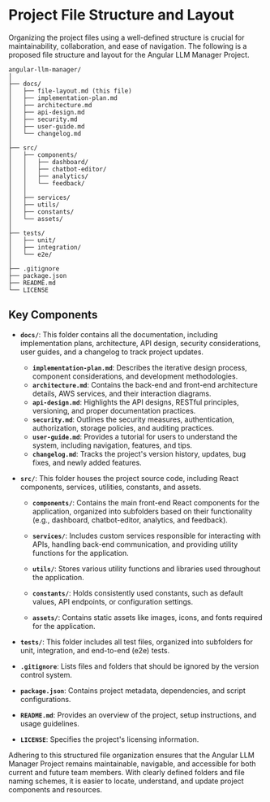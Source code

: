 # Project File Structure and Layout

Organizing the project files using a well-defined structure is crucial for maintainability, collaboration, and ease of navigation. The following is a proposed file structure and layout for the Angular LLM Manager Project.

```
angular-llm-manager/
│
├── docs/
│   ├── file-layout.md (this file)
│   ├── implementation-plan.md
│   ├── architecture.md
│   ├── api-design.md
│   ├── security.md
│   ├── user-guide.md
│   └── changelog.md
│
├── src/
│   ├── components/
│   │   ├── dashboard/
│   │   ├── chatbot-editor/
│   │   ├── analytics/
│   │   └── feedback/
│   │
│   ├── services/
│   ├── utils/
│   ├── constants/
│   └── assets/
│
├── tests/
│   ├── unit/
│   ├── integration/
│   └── e2e/
│
├── .gitignore
├── package.json
├── README.md
└── LICENSE
```

## Key Components

- **`docs/`**: This folder contains all the documentation, including implementation plans, architecture, API design, security considerations, user guides, and a changelog to track project updates.
    - **`implementation-plan.md`**: Describes the iterative design process, component considerations, and development methodologies.
    - **`architecture.md`**: Contains the back-end and front-end architecture details, AWS services, and their interaction diagrams.
    - **`api-design.md`**: Highlights the API designs, RESTful principles, versioning, and proper documentation practices.
    - **`security.md`**: Outlines the security measures, authentication, authorization, storage policies, and auditing practices.
    - **`user-guide.md`**: Provides a tutorial for users to understand the system, including navigation, features, and tips.
    - **`changelog.md`**: Tracks the project's version history, updates, bug fixes, and newly added features.

- **`src/`**: This folder houses the project source code, including React components, services, utilities, constants, and assets.

    - **`components/`**: Contains the main front-end React components for the application, organized into subfolders based on their functionality (e.g., dashboard, chatbot-editor, analytics, and feedback).

    - **`services/`**: Includes custom services responsible for interacting with APIs, handling back-end communication, and providing utility functions for the application.

    - **`utils/`**: Stores various utility functions and libraries used throughout the application.

    - **`constants/`**: Holds consistently used constants, such as default values, API endpoints, or configuration settings.

    - **`assets/`**: Contains static assets like images, icons, and fonts required for the application.

- **`tests/`**: This folder includes all test files, organized into subfolders for unit, integration, and end-to-end (e2e) tests.

- **`.gitignore`**: Lists files and folders that should be ignored by the version control system.
- **`package.json`**: Contains project metadata, dependencies, and script configurations.
- **`README.md`**: Provides an overview of the project, setup instructions, and usage guidelines.
- **`LICENSE`**: Specifies the project's licensing information.

Adhering to this structured file organization ensures that the Angular LLM Manager Project remains maintainable, navigable, and accessible for both current and future team members. With clearly defined folders and file naming schemes, it is easier to locate, understand, and update project components and resources.
